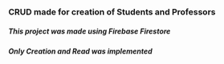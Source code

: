 ### CRUD made for creation of Students and Professors
##### This project was made using Firebase Firestore
##### Only Creation and Read was implemented
